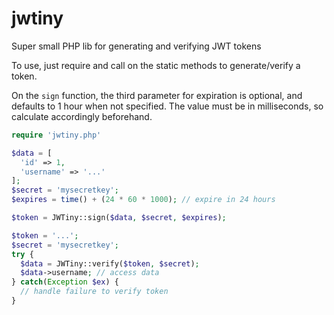 # jwtiny
Super small PHP lib for generating and verifying JWT tokens

To use, just require and call on the static methods to generate/verify a token.

On the `sign` function, the third parameter for expiration is optional, and defaults to 1 hour when not specified. The value must be in milliseconds, so calculate accordingly beforehand.

```php
require 'jwtiny.php'

$data = [
  'id' => 1,
  'username' => '...'
];
$secret = 'mysecretkey';
$expires = time() + (24 * 60 * 1000); // expire in 24 hours

$token = JWTiny::sign($data, $secret, $expires);
```

```php
$token = '...';
$secret = 'mysecretkey';
try {
  $data = JWTiny::verify($token, $secret);
  $data->username; // access data
} catch(Exception $ex) {
  // handle failure to verify token
}
```
